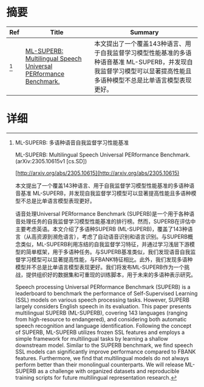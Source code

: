 # 摘要

| Ref | Title | Summary |
| --- | --- | --- |
| [^1] | [ML-SUPERB: Multilingual Speech Universal PERformance Benchmark.](http://arxiv.org/abs/2305.10615) | 本文提出了一个覆盖143种语言、用于自我监督学习模型性能基准的多语种语音基准 ML-SUPERB，并发现自我监督学习模型可以显著提高性能且多语种模型不总是比单语言模型表现更好。 |

# 详细

[^1]: ML-SUPERB: 多语种语音自我监督学习性能基准

    ML-SUPERB: Multilingual Speech Universal PERformance Benchmark. (arXiv:2305.10615v1 [cs.SD])

    [http://arxiv.org/abs/2305.10615](http://arxiv.org/abs/2305.10615)

    本文提出了一个覆盖143种语言、用于自我监督学习模型性能基准的多语种语音基准 ML-SUPERB，并发现自我监督学习模型可以显著提高性能且多语种模型不总是比单语言模型表现更好。

    

    语音处理Universal PERformance Benchmark (SUPERB)是一个用于各种语音处理任务的自我监督学习模型性能基准的排行榜。然而，SUPERB在评估中主要考虑英语。本文介绍了多语种SUPERB (ML-SUPERB)，覆盖了143种语言（从高资源到濒危语言），考虑了自动语音识别和语言识别。与SUPERB概念类似，ML-SUPERB利用冻结的自我监督学习特征，并通过学习浅层下游模型的简单框架，用于多语种任务。与SUPERB基准类似，我们发现语音自我监督学习模型可以显著提高性能，与FBANK特征相比。此外，我们发现多语种模型并不总是比单语言模型表现更好。我们将发布ML-SUPERB作为一个挑战，提供组织好的数据集和可重现的训练脚本，用于未来的多语种表示研究。

    Speech processing Universal PERformance Benchmark (SUPERB) is a leaderboard to benchmark the performance of Self-Supervised Learning (SSL) models on various speech processing tasks. However, SUPERB largely considers English speech in its evaluation. This paper presents multilingual SUPERB (ML-SUPERB), covering 143 languages (ranging from high-resource to endangered), and considering both automatic speech recognition and language identification. Following the concept of SUPERB, ML-SUPERB utilizes frozen SSL features and employs a simple framework for multilingual tasks by learning a shallow downstream model. Similar to the SUPERB benchmark, we find speech SSL models can significantly improve performance compared to FBANK features. Furthermore, we find that multilingual models do not always perform better than their monolingual counterparts. We will release ML-SUPERB as a challenge with organized datasets and reproducible training scripts for future multilingual representation research.
    

